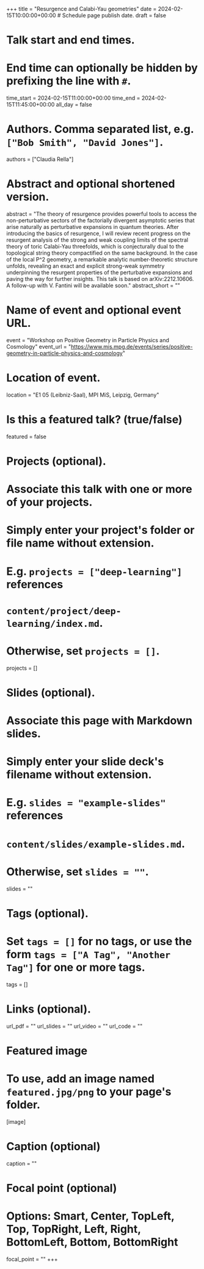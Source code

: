 +++
title = "Resurgence and Calabi-Yau geometries"
date = 2024-02-15T10:00:00+00:00  # Schedule page publish date.
draft = false

# Talk start and end times.
#   End time can optionally be hidden by prefixing the line with `#`.
time_start = 2024-02-15T11:00:00+00:00
time_end = 2024-02-15T11:45:00+00:00
all_day = false

# Authors. Comma separated list, e.g. `["Bob Smith", "David Jones"]`.
authors = ["Claudia Rella"]

# Abstract and optional shortened version.
abstract = "The theory of resurgence provides powerful tools to access the non-perturbative sectors of the factorially divergent asymptotic series that arise naturally as perturbative expansions in quantum theories. After introducing the basics of resurgence, I will review recent progress on the resurgent analysis of the strong and weak coupling limits of the spectral theory of toric Calabi-Yau threefolds, which is conjecturally dual to the topological string theory compactified on the same background. In the case of the local P^2 geometry, a remarkable analytic number-theoretic structure unfolds, revealing an exact and explicit strong-weak symmetry underpinning the resurgent properties of the perturbative expansions and paving the way for further insights. This talk is based on arXiv:2212.10606. A follow-up with V. Fantini will be available soon."
abstract_short = ""

# Name of event and optional event URL.
event = "Workshop on Positive Geometry in Particle Physics and Cosmology"
event_url = "https://www.mis.mpg.de/events/series/positive-geometry-in-particle-physics-and-cosmology"

# Location of event.
location = "E1 05 (Leibniz-Saal), MPI MiS, Leipzig, Germany"

# Is this a featured talk? (true/false)
featured = false

# Projects (optional).
#   Associate this talk with one or more of your projects.
#   Simply enter your project's folder or file name without extension.
#   E.g. `projects = ["deep-learning"]` references 
#   `content/project/deep-learning/index.md`.
#   Otherwise, set `projects = []`.
projects = []

# Slides (optional).
#   Associate this page with Markdown slides.
#   Simply enter your slide deck's filename without extension.
#   E.g. `slides = "example-slides"` references 
#   `content/slides/example-slides.md`.
#   Otherwise, set `slides = ""`.
slides = ""

# Tags (optional).
#   Set `tags = []` for no tags, or use the form `tags = ["A Tag", "Another Tag"]` for one or more tags.
tags = []

# Links (optional).
url_pdf = ""
url_slides = ""
url_video = ""
url_code = ""

# Featured image
# To use, add an image named `featured.jpg/png` to your page's folder. 
[image]
  # Caption (optional)
  caption = ""

  # Focal point (optional)
  # Options: Smart, Center, TopLeft, Top, TopRight, Left, Right, BottomLeft, Bottom, BottomRight
  focal_point = ""
+++
